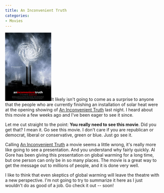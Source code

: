 ```yaml
---
title: An Inconvenient Truth
categories:
- Movies
---
```


[![](/assets/posts/2006/o_inconvenienttruth.jpg)](http://www.climatecrisis.net/)It likely isn't going to come as a surprise to anyone that the people who are currently finishing an installation of solar heat were at the opening showing of [An Inconvenient Truth](http://www.climatecrisis.net/) last night. I heard about this movie a few weeks ago and I've been eager to see it since.

Let me cut straight to the point: **You really need to see this movie**. Did you get that? I mean it. Go see this movie. I don't care if you are republican or democrat, liberal or conservative, green or blue. Just go see it.

Calling [An Inconvenient Truth](http://www.climatecrisis.net/) a movie seems a little wrong, it's really more like going to see a presentation. And you understand why fairly quickly. Al Gore has been giving this presentation on global warming for a long time, but one person can only be in so many places. The movie is a great way to get the message out to millions of people, and it is done very well.

I like to think that even skeptics of global warming will leave the theatre with a new perspective. I'm not going to try to summarize it here as I just wouldn't do as good of a job. Go check it out -- soon!
